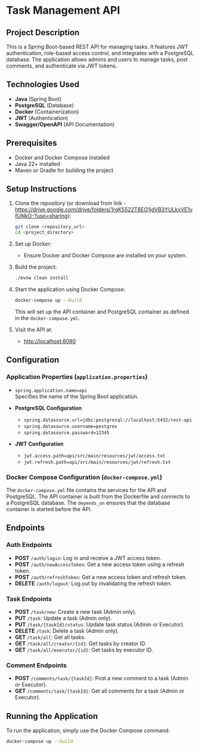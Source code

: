 # Task Management API

## Project Description

This is a Spring Boot-based REST API for managing tasks. It features JWT authentication, role-based access control, and integrates with a PostgreSQL database. The application allows admins and users to manage tasks, post comments, and authenticate via JWT tokens.

## Technologies Used

- **Java** (Spring Boot)
- **PostgreSQL** (Database)
- **Docker** (Containerization)
- **JWT** (Authentication)
- **Swagger/OpenAPI** (API Documentation)

## Prerequisites

- Docker and Docker Compose installed
- Java 22+ installed
- Maven or Gradle for building the project

## Setup Instructions

1. Clone the repository (or download from link - https://drive.google.com/drive/folders/1rgK5522T8EO1jdVB3YULkxVE1vfUNkO-?usp=sharing):
    ```bash
    git clone <repository_url>
    cd <project_directory>
    ```

2. Set up Docker:
    - Ensure Docker and Docker Compose are installed on your system.

3. Build the project:
    ```bash
    ./mvnw clean install
    ```

4. Start the application using Docker Compose:
    ```bash
    docker-compose up --build
    ```

   This will set up the API container and PostgreSQL container as defined in the `docker-compose.yml`.

5. Visit the API at:
    - [http://localhost:8080](http://localhost:8080)

## Configuration

### Application Properties (`application.properties`)

- `spring.application.name=api`  
  Specifies the name of the Spring Boot application.

- **PostgreSQL Configuration**
    - `spring.datasource.url=jdbc:postgresql://localhost:5432/rest-api`
    - `spring.datasource.username=postgres`
    - `spring.datasource.password=12345`

- **JWT Configuration**
    - `jwt.access.path=api/src/main/resources/jwt/access.txt`
    - `jwt.refresh.path=api/src/main/resources/jwt/refresh.txt`

### Docker Compose Configuration (`docker-compose.yml`)

The `docker-compose.yml` file contains the services for the API and PostgreSQL. The API container is built from the Dockerfile and connects to a PostgreSQL database. The `depends_on` ensures that the database container is started before the API.

## Endpoints

### Auth Endpoints

- **POST** `/auth/login`: Log in and receive a JWT access token.
- **POST** `/auth/newAccessToken`: Get a new access token using a refresh token.
- **POST** `/auth/refreshToken`: Get a new access token and refresh token.
- **DELETE** `/auth/logout`: Log out by invalidating the refresh token.

### Task Endpoints

- **POST** `/task/new`: Create a new task (Admin only).
- **PUT** `/task`: Update a task (Admin only).
- **PUT** `/task/{taskId}/status`: Update task status (Admin or Executor).
- **DELETE** `/task`: Delete a task (Admin only).
- **GET** `/task/all`: Get all tasks.
- **GET** `/task/all/creator/{id}`: Get tasks by creator ID.
- **GET** `/task/all/executor/{id}`: Get tasks by executor ID.

### Comment Endpoints

- **POST** `/comments/task/{taskId}`: Post a new comment to a task (Admin or Executor).
- **GET** `/comments/task/{taskId}`: Get all comments for a task (Admin or Executor).

## Running the Application

To run the application, simply use the Docker Compose command:

```bash
docker-compose up --build
